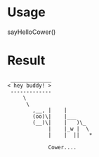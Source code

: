 # Usage
sayHelloCower()
# Result
```
 _____________
< hey buddy! >
 -------------
     \
      \
        ,__, |    | 
        (oo)\|    |___
        (__)\|    |   )\_
             |    |_w |  \
             |    |  ||   *

             Cower....
```
